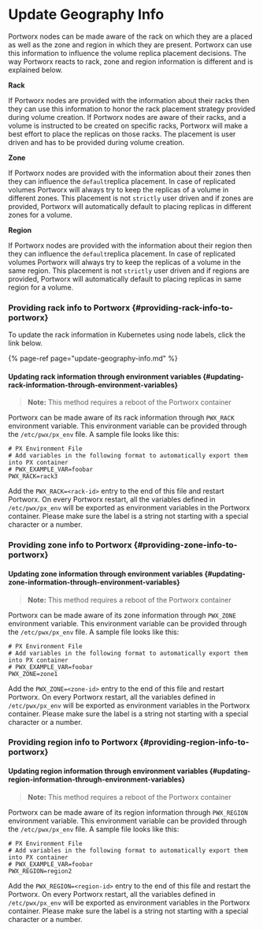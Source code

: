 # Update Geography Info

Portworx nodes can be made aware of the rack on which they are a placed as well as the zone and region in which they are present. Portworx can use this information to influence the volume replica placement decisions. The way Portworx reacts to rack, zone and region information is different and is explained below.

**Rack**

If Portworx nodes are provided with the information about their racks then they can use this information to honor the rack placement strategy provided during volume creation. If Portworx nodes are aware of their racks, and a volume is instructed to be created on specific racks, Portworx will make a best effort to place the replicas on those racks. The placement is user driven and has to be provided during volume creation.

**Zone**

If Portworx nodes are provided with the information about their zones then they can influence the `default`replica placement. In case of replicated volumes Portworx will always try to keep the replicas of a volume in different zones. This placement is not `strictly` user driven and if zones are provided, Portworx will automatically default to placing replicas in different zones for a volume.

**Region**

If Portworx nodes are provided with the information about their region then they can influence the `default`replica placement. In case of replicated volumes Portworx will always try to keep the replicas of a volume in the same region. This placement is not `strictly` user driven and if regions are provided, Portworx will automatically default to placing replicas in same region for a volume.

### Providing rack info to Portworx {#providing-rack-info-to-portworx}

To update the rack information in Kubernetes using node labels, click the link below.

{% page-ref page="update-geography-info.md" %}

#### Updating rack information through environment variables {#updating-rack-information-through-environment-variables}

> **Note:** This method requires a reboot of the Portworx container

Portworx can be made aware of its rack information through `PWX_RACK` environment variable. This environment variable can be provided through the `/etc/pwx/px_env` file. A sample file looks like this:

```text
# PX Environment File
# Add variables in the following format to automatically export them into PX container
# PWX_EXAMPLE_VAR=foobar
PWX_RACK=rack3
```

Add the `PWX_RACK=<rack-id>` entry to the end of this file and restart Portworx. On every Portworx restart, all the variables defined in `/etc/pwx/px_env` will be exported as environment variables in the Portworx container. Please make sure the label is a string not starting with a special character or a number.

### Providing zone info to Portworx {#providing-zone-info-to-portworx}

#### Updating zone information through environment variables {#updating-zone-information-through-environment-variables}

> **Note:** This method requires a reboot of the Portworx container

Portworx can be made aware of its zone information through `PWX_ZONE` environment variable. This environment variable can be provided through the `/etc/pwx/px_env` file. A sample file looks like this:

```text
# PX Environment File
# Add variables in the following format to automatically export them into PX container
# PWX_EXAMPLE_VAR=foobar
PWX_ZONE=zone1
```

Add the `PWX_ZONE=<zone-id>` entry to the end of this file and restart Portworx. On every Portworx restart, all the variables defined in `/etc/pwx/px_env` will be exported as environment variables in the Portworx container. Please make sure the label is a string not starting with a special character or a number.

### Providing region info to Portworx {#providing-region-info-to-portworx}

#### Updating region information through environment variables {#updating-region-information-through-environment-variables}

> **Note:** This method requires a reboot of the Portworx container

Portworx can be made aware of its region information through `PWX_REGION` environment variable. This environment variable can be provided through the `/etc/pwx/px_env` file. A sample file looks like this:

```text
# PX Environment File
# Add variables in the following format to automatically export them into PX container
# PWX_EXAMPLE_VAR=foobar
PWX_REGION=region2
```

Add the `PWX_REGION=<region-id>` entry to the end of this file and restart the Portworx. On every Portworx restart, all the variables defined in `/etc/pwx/px_env` will be exported as environment variables in the Portworx container. Please make sure the label is a string not starting with a special character or a number.

